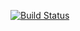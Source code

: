 [![Build Status](https://travis-ci.org/maghoff/sausagewiki.svg?branch=master)](https://travis-ci.org/maghoff/sausagewiki)
